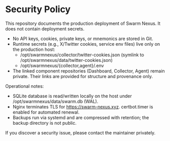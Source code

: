 # Security Policy

This repository documents the production deployment of Swarm Nexus. It does not contain deployment secrets.

- No API keys, cookies, private keys, or mnemonics are stored in Git.
- Runtime secrets (e.g., X/Twitter cookies, service env files) live only on the production host:
  - /opt/swarmnexus/collector/twitter-cookies.json (symlink to /opt/swarmnexus/data/twitter-cookies.json)
  - /opt/swarmnexus/{collector,agent}/.env
- The linked component repositories (Dashboard, Collector, Agent) remain private. Their links are provided for structure and provenance only.

Operational notes:
- SQLite database is read/written locally on the host under /opt/swarmnexus/data/swarm.db (WAL).
- Nginx terminates TLS for https://swarm-nexus.xyz. certbot.timer is enabled for automated renewal.
- Backups run via systemd and are compressed with retention; the backup directory is not public.

If you discover a security issue, please contact the maintainer privately.
